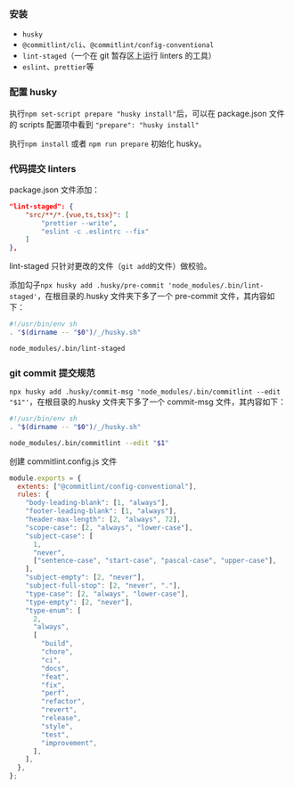 ### 安装

- `husky`
- `@commitlint/cli`、`@commitlint/config-conventional`
- `lint-staged`（一个在 git 暂存区上运行 linters 的工具）
- `eslint`、`prettier`等

### 配置 husky

执行`npm set-script prepare "husky install"`后，可以在 package.json 文件的 scripts 配置项中看到 `"prepare": "husky install"`

执行`npm install` 或者 `npm run prepare` 初始化 husky。

### 代码提交 linters

package.json 文件添加：

```json
"lint-staged": {
    "src/**/*.{vue,ts,tsx}": [
        "prettier --write",
        "eslint -c .eslintrc --fix"
    ]
},
```

lint-staged 只针对更改的文件（`git add`的文件）做校验。

添加勾子`npx husky add .husky/pre-commit 'node_modules/.bin/lint-staged'`，在根目录的.husky 文件夹下多了一个 pre-commit 文件，其内容如下：

```bash
#!/usr/bin/env sh
. "$(dirname -- "$0")/_/husky.sh"

node_modules/.bin/lint-staged
```

### git commit 提交规范

`npx husky add .husky/commit-msg 'node_modules/.bin/commitlint --edit "$1"'`，在根目录的.husky 文件夹下多了一个 commit-msg 文件，其内容如下：

```bash
#!/usr/bin/env sh
. "$(dirname -- "$0")/_/husky.sh"

node_modules/.bin/commitlint --edit "$1"
```

创建 commitlint.config.js 文件

```javascript
module.exports = {
  extents: ["@commitlint/config-conventional"],
  rules: {
    "body-leading-blank": [1, "always"],
    "footer-leading-blank": [1, "always"],
    "header-max-length": [2, "always", 72],
    "scope-case": [2, "always", "lower-case"],
    "subject-case": [
      1,
      "never",
      ["sentence-case", "start-case", "pascal-case", "upper-case"],
    ],
    "subject-empty": [2, "never"],
    "subject-full-stop": [2, "never", "."],
    "type-case": [2, "always", "lower-case"],
    "type-empty": [2, "never"],
    "type-enum": [
      2,
      "always",
      [
        "build",
        "chore",
        "ci",
        "docs",
        "feat",
        "fix",
        "perf",
        "refactor",
        "revert",
        "release",
        "style",
        "test",
        "improvement",
      ],
    ],
  },
};
```
